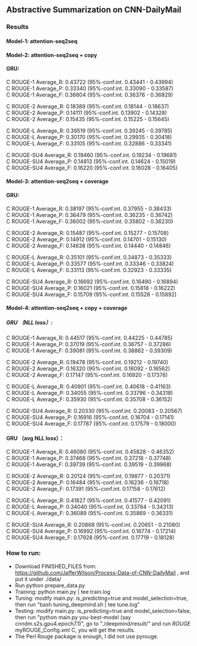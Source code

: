 ## Abstractive Summarization on CNN-DailyMail

### Results
#### Model-1: attention-seq2seq

#### Model-2: attention-seq2seq + copy
#### GRU:
C ROUGE-1 Average_R: 0.43722 (95%-conf.int. 0.43441 - 0.43994)</br>
C ROUGE-1 Average_P: 0.33340 (95%-conf.int. 0.33090 - 0.33587)</br>
C ROUGE-1 Average_F: 0.36604 (95%-conf.int. 0.36376 - 0.36829)</br>

C ROUGE-2 Average_R: 0.18389 (95%-conf.int. 0.18144 - 0.18637)</br>
C ROUGE-2 Average_P: 0.14111 (95%-conf.int. 0.13902 - 0.14328)</br>
C ROUGE-2 Average_F: 0.15435 (95%-conf.int. 0.15225 - 0.15645)</br>

C ROUGE-L Average_R: 0.39519 (95%-conf.int. 0.39245 - 0.39785)</br>
C ROUGE-L Average_P: 0.30170 (95%-conf.int. 0.29935 - 0.30418)</br>
C ROUGE-L Average_F: 0.33105 (95%-conf.int. 0.32886 - 0.33341)</br>

C ROUGE-SU4 Average_R: 0.19460 (95%-conf.int. 0.19234 - 0.19681)</br>
C ROUGE-SU4 Average_P: 0.14813 (95%-conf.int. 0.14624 - 0.15019)</br>
C ROUGE-SU4 Average_F: 0.16220 (95%-conf.int. 0.16028 - 0.16405)</br>

#### Model-3: attention-seq2seq + coverage

#### GRU:
C ROUGE-1 Average_R: 0.38197 (95%-conf.int. 0.37955 - 0.38433)</br>
C ROUGE-1 Average_P: 0.36479 (95%-conf.int. 0.36235 - 0.36742)</br>
C ROUGE-1 Average_F: 0.36002 (95%-conf.int. 0.35802 - 0.36230)</br>

C ROUGE-2 Average_R: 0.15487 (95%-conf.int. 0.15277 - 0.15708)</br>
C ROUGE-2 Average_P: 0.14912 (95%-conf.int. 0.14701 - 0.15130)</br>
C ROUGE-2 Average_F: 0.14638 (95%-conf.int. 0.14440 - 0.14846)</br>

C ROUGE-L Average_R: 0.35101 (95%-conf.int. 0.34873 - 0.35333)</br>
C ROUGE-L Average_P: 0.33577 (95%-conf.int. 0.33346 - 0.33824)</br>
C ROUGE-L Average_F: 0.33113 (95%-conf.int. 0.32923 - 0.33335)</br>

C ROUGE-SU4 Average_R: 0.16692 (95%-conf.int. 0.16490 - 0.16894)</br>
C ROUGE-SU4 Average_P: 0.16021 (95%-conf.int. 0.15818 - 0.16222)</br>
C ROUGE-SU4 Average_F: 0.15709 (95%-conf.int. 0.15528 - 0.15892)</br>

#### Model-4: attention-seq2seq + copy + coverage
##### GRU （NLL loss）:
C ROUGE-1 Average_R: 0.44517 (95%-conf.int. 0.44225 - 0.44785)</br>
C ROUGE-1 Average_P: 0.37019 (95%-conf.int. 0.36757 - 0.37286)</br>
C ROUGE-1 Average_F: 0.39081 (95%-conf.int. 0.38862 - 0.39309)</br>

C ROUGE-2 Average_R: 0.19478 (95%-conf.int. 0.19212 - 0.19740)</br>
C ROUGE-2 Average_P: 0.16320 (95%-conf.int. 0.16092 - 0.16562)</br>
C ROUGE-2 Average_F: 0.17147 (95%-conf.int. 0.16920 - 0.17378)</br>

C ROUGE-L Average_R: 0.40901 (95%-conf.int. 0.40618 - 0.41163)</br>
C ROUGE-L Average_P: 0.34055 (95%-conf.int. 0.33796 - 0.34318)</br>
C ROUGE-L Average_F: 0.35930 (95%-conf.int. 0.35708 - 0.36152)</br>

C ROUGE-SU4 Average_R: 0.20330 (95%-conf.int. 0.20083 - 0.20567)</br>
C ROUGE-SU4 Average_P: 0.16916 (95%-conf.int. 0.16704 - 0.17141)</br>
C ROUGE-SU4 Average_F: 0.17787 (95%-conf.int. 0.17579 - 0.18000)</br>

#### GRU （avg NLL loss）：
C ROUGE-1 Average_R: 0.46080 (95%-conf.int. 0.45828 - 0.46352)</br>
C ROUGE-1 Average_P: 0.37468 (95%-conf.int. 0.37218 - 0.37748)</br>
C ROUGE-1 Average_F: 0.39739 (95%-conf.int. 0.39519 - 0.39968)</br>

C ROUGE-2 Average_R: 0.20124 (95%-conf.int. 0.19877 - 0.20371)</br>
C ROUGE-2 Average_P: 0.16484 (95%-conf.int. 0.16236 - 0.16718)</br>
C ROUGE-2 Average_F: 0.17391 (95%-conf.int. 0.17158 - 0.17612)</br>

C ROUGE-L Average_R: 0.41827 (95%-conf.int. 0.41577 - 0.42091)</br>
C ROUGE-L Average_P: 0.34040 (95%-conf.int. 0.33784 - 0.34313)</br>
C ROUGE-L Average_F: 0.36089 (95%-conf.int. 0.35869 - 0.36331)</br>

C ROUGE-SU4 Average_R: 0.20868 (95%-conf.int. 0.20651 - 0.21080)</br>
C ROUGE-SU4 Average_P: 0.16992 (95%-conf.int. 0.16774 - 0.17214)</br>
C ROUGE-SU4 Average_F: 0.17928 (95%-conf.int. 0.17719 - 0.18128)</br>


### How to run:
- Download FINISHED_FILES from: https://github.com/JafferWilson/Process-Data-of-CNN-DailyMail , and put it under ./data/
- Run python prepare_data.py
- Training: python main.py | tee train.log
- Tuning: modify main.py: is_predicting=true and model_selection=true, then run "bash tuning_deepmind.sh | tee tune.log"
- Testing: modify main.py: is_predicting=true and model_selection=false, then run "python main.py you-best-model (say cnndm.s2s.gpu4.epoch7.1)", go to "./deepmind/result/" and run  $ROUGE$ myROUGE_Config.xml C, you will get the results.
- The Perl Rouge package is enough, I did not use pyrouge.

